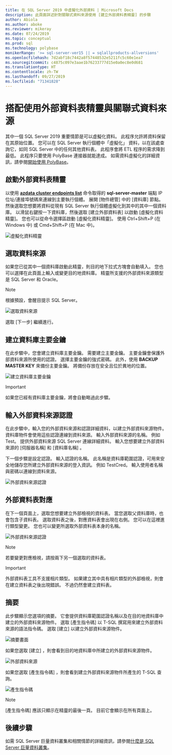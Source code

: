 ```yaml
---
title: 在 SQL Server 2019 中虛擬化外部資料 | Microsoft Docs
description: 此頁面詳述針對關聯式資料來源使用 [建立外部資料表精靈] 的步驟
author: Abiola
ms.author: aboke
ms.reviewer: mikeray
ms.date: 07/24/2019
ms.topic: conceptual
ms.prod: sql
ms.technology: polybase
monikerRange: '>= sql-server-ver15 || = sqlallproducts-allversions'
ms.openlocfilehash: 7d2abf18c7442a8f57448532e5211fc5c60e1ea7
ms.sourcegitcommit: c4875c097e3aae1b76233777d15e0a0ec8e0d681
ms.translationtype: HT
ms.contentlocale: zh-TW
ms.lasthandoff: 09/27/2019
ms.locfileid: "71341828"
---
```

# <a name="use-the-external-table-wizard-with-relational-data-sources"></a>搭配使用外部資料表精靈與關聯式資料來源

其中一個 SQL Server 2019 重要情節是可以虛擬化資料。 此程序允許將資料保留在其原始位置。 您可以在 SQL Server 執行個體中「虛擬化」  資料，以在該處查詢它，如同 SQL Server 中的任何其他資料表。 此程序會將 ETL 程序的需求降到最低。 此程序只要使用 PolyBase 連接器就能達成。 如需資料虛擬化的詳細資訊，請參閱[開始使用 PolyBase](polybase-guide.md)。

## <a name="start-the-external-table-wizard"></a>啟動外部資料表精靈

以使用 [**azdata cluster endpoints list**](../../big-data-cluster/deployment-guidance.md#endpoints) 命令取得的 **sql-server-master** 端點 IP 位址/連接埠號碼來連線到主要執行個體。 展開 [物件總管] 中的 [資料庫]  節點。 然後選取您想要將資料從現有 SQL Server 執行個體虛擬化到其中的其中一個資料庫。 以滑鼠右鍵按一下資料庫，然後選取 [建立外部資料表]  以啟動 [虛擬化資料精靈]。 您也可以從命令選擇區啟動 [虛擬化資料精靈]。 使用 Ctrl+Shift+P (在 Windows 中) 或 Cmd+Shift+P (在 Mac 中)。

![虛擬化資料精靈](media/data-virtualization/virtualize-data-wizard.png)
## <a name="select-a-data-source"></a>選取資料來源

如果您已從其中一個資料庫啟動此精靈，則目的地下拉式方塊會自動填入。 您也可以選擇在此頁面上輸入或變更目的地資料庫。 精靈所支援的外部資料來源類型是 SQL Server 和 Oracle。

> [!NOTE]
>根據預設，會醒目提示 SQL Server。


![選取資料來源](media/data-virtualization/select-data-source.png)

選取 [下一步]  繼續進行。

## <a name="create-a-database-master-key"></a>建立資料庫主要金鑰

在此步驟中，您會建立資料庫主要金鑰。 需要建立主要金鑰。 主要金鑰會保護外部資料來源所使用的認證。 選擇主要金鑰的強式密碼。 此外，使用 **BACKUP MASTER KEY** 來備份主要金鑰。 將備份存放在安全且位於異地的位置。

![建立資料庫主要金鑰](media/data-virtualization/virtualize-data-master-key.png)

> [!IMPORTANT]
> 如果您已經有資料庫主要金鑰，將會自動略過此步驟。

## <a name="enter-external-data-source-credentials"></a>輸入外部資料來源認證

在此步驟中，輸入您的外部資料來源和認證詳細資料，以建立外部資料來源物件。 資料庫物件會使用這些認證連線到資料來源。 輸入外部資料來源的名稱。 例如 Test。 提供外部資料來源 SQL Server 連線詳細資料。 輸入您想要建立外部資料來源的 [伺服器名稱]  和 [資料庫名稱]  。

下一個步驟是設定認證。 輸入認證的名稱。 此名稱是資料庫範圍認證，可用來安全地儲存您所建立外部資料來源的登入資訊。 例如 TestCred。 輸入使用者名稱與密碼以連線到資料來源。

![外部資料來源認證](media/data-virtualization/data-source-credentials.png)

## <a name="external-data-table-mapping"></a>外部資料表對應

在下一個頁面上，選取您想要建立外部檢視的資料表。 當您選取父資料庫時，也會包含子資料表。 選取資料表之後，對應資料表會出現在右側。 您可以在這裡進行類型變更。 您也可以變更所選取外部資料表本身的名稱。

![外部資料來源認證](media/data-virtualization/data-table-mapping.png)

> [!NOTE]
>若要變更對應檢視，請按兩下另一個選取的資料表。

> [!IMPORTANT]
>外部資料表工具不支援相片類型。 如果建立其中具有相片類型的外部檢視，則會在建立資料表之後出現錯誤。 不過仍然會建立資料表。

## <a name="summary"></a>摘要

此步驟顯示您選項的摘要。 它會提供資料庫範圍認證名稱以及在目的地資料庫中建立的外部資料來源物件。 選取 [產生指令碼]  以 T-SQL 撰寫用來建立外部資料來源的語法指令碼。 選取 [建立]  以建立外部資料來源物件。

![摘要畫面](media/data-virtualization/virtualize-data-summary.png)

如果您選取 [建立]  ，則會看到目的地資料庫中所建立的外部資料來源物件。

![外部資料來源](media/data-virtualization/external-data-sources.png)

如果您選取 [產生指令碼]  ，則會看到建立外部資料來源物件所產生的 T-SQL 查詢。

![產生指令碼](media/data-virtualization/generated-script.png)

> [!NOTE]
> [產生指令碼]  應該只顯示在精靈的最後一頁。 目前它會顯示在所有頁面上。

## <a name="next-steps"></a>後續步驟

如需 SQL Server 巨量資料叢集和相關情節的詳細資訊，請參閱[什麼是 SQL Server 巨量資料叢集](../../big-data-cluster/big-data-cluster-overview.md)。
